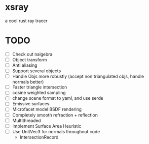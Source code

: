 # xsray
a cool rust ray tracer

# TODO
- [ ] Check out nalgebra
- [ ] Object transform
- [ ] Anti aliasing
- [ ] Support several objects
- [ ] Handle Objs more robustly (accept non triangulated objs, handle normals better)
- [ ] Faster triangle intersection
- [ ] cosine weighted sampling
- [ ] change scene format to yaml, and use serde
- [ ] Emissive surfaces
- [ ] Microfacet model BSDF rendering
- [ ] Completely smooth refraction + reflection
- [ ] Multithreaded
- [ ] Implement Surface Area Heuristic
- [ ] Use UnitVec3 for normals throughout code
  * IntersectionRecord


